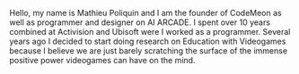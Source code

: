 

Hello, my name is Mathieu Poliquin and I am the founder of CodeMeon as well as programmer and designer on AI ARCADE.
I spent over 10 years combined at Activision and Ubisoft were I worked as a programmer. Several years ago I decided to start doing research on Education with Videogames
because I believe we are just barely scratching the surface of the immense positive power videogames can have on the mind.